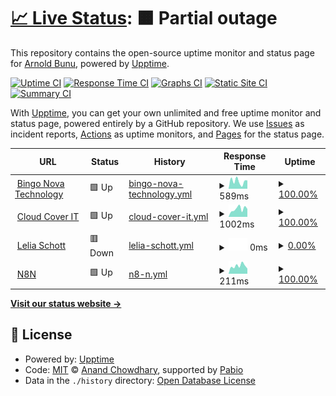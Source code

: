 # [📈 Live Status](https://arnold-bunu.github.io/bnt-uptime): <!--live status--> **🟧 Partial outage**

This repository contains the open-source uptime monitor and status page for [Arnold Bunu](https://arnold-bunu.github.io/bnt-uptime), powered by [Upptime](https://github.com/upptime/upptime).

[![Uptime CI](https://github.com/arnold-bunu/bnt-uptime/workflows/Uptime%20CI/badge.svg)](https://github.com/arnold-bunu/bnt-uptime/actions?query=workflow%3A%22Uptime+CI%22)
[![Response Time CI](https://github.com/arnold-bunu/bnt-uptime/workflows/Response%20Time%20CI/badge.svg)](https://github.com/arnold-bunu/bnt-uptime/actions?query=workflow%3A%22Response+Time+CI%22)
[![Graphs CI](https://github.com/arnold-bunu/bnt-uptime/workflows/Graphs%20CI/badge.svg)](https://github.com/arnold-bunu/bnt-uptime/actions?query=workflow%3A%22Graphs+CI%22)
[![Static Site CI](https://github.com/arnold-bunu/bnt-uptime/workflows/Static%20Site%20CI/badge.svg)](https://github.com/arnold-bunu/bnt-uptime/actions?query=workflow%3A%22Static+Site+CI%22)
[![Summary CI](https://github.com/arnold-bunu/bnt-uptime/workflows/Summary%20CI/badge.svg)](https://github.com/arnold-bunu/bnt-uptime/actions?query=workflow%3A%22Summary+CI%22)

With [Upptime](https://upptime.js.org), you can get your own unlimited and free uptime monitor and status page, powered entirely by a GitHub repository. We use [Issues](https://github.com/arnold-bunu/bnt-uptime/issues) as incident reports, [Actions](https://github.com/arnold-bunu/bnt-uptime/actions) as uptime monitors, and [Pages](https://arnold-bunu.github.io/bnt-uptime) for the status page.

<!--start: status pages-->
<!-- This summary is generated by Upptime (https://github.com/upptime/upptime) -->
<!-- Do not edit this manually, your changes will be overwritten -->
<!-- prettier-ignore -->
| URL | Status | History | Response Time | Uptime |
| --- | ------ | ------- | ------------- | ------ |
| <img alt="" src="https://icons.duckduckgo.com/ip3/www.bingonova.tech.ico" height="13"> [Bingo Nova Technology](https://www.bingonova.tech) | 🟩 Up | [bingo-nova-technology.yml](https://github.com/arnold-bunu/bnt-uptime/commits/HEAD/history/bingo-nova-technology.yml) | <details><summary><img alt="Response time graph" src="./graphs/bingo-nova-technology/response-time-week.png" height="20"> 589ms</summary><br><a href="https://arnold-bunu.github.io/bnt-uptime/history/bingo-nova-technology"><img alt="Response time 658" src="https://img.shields.io/endpoint?url=https%3A%2F%2Fraw.githubusercontent.com%2Farnold-bunu%2Fbnt-uptime%2FHEAD%2Fapi%2Fbingo-nova-technology%2Fresponse-time.json"></a><br><a href="https://arnold-bunu.github.io/bnt-uptime/history/bingo-nova-technology"><img alt="24-hour response time 656" src="https://img.shields.io/endpoint?url=https%3A%2F%2Fraw.githubusercontent.com%2Farnold-bunu%2Fbnt-uptime%2FHEAD%2Fapi%2Fbingo-nova-technology%2Fresponse-time-day.json"></a><br><a href="https://arnold-bunu.github.io/bnt-uptime/history/bingo-nova-technology"><img alt="7-day response time 589" src="https://img.shields.io/endpoint?url=https%3A%2F%2Fraw.githubusercontent.com%2Farnold-bunu%2Fbnt-uptime%2FHEAD%2Fapi%2Fbingo-nova-technology%2Fresponse-time-week.json"></a><br><a href="https://arnold-bunu.github.io/bnt-uptime/history/bingo-nova-technology"><img alt="30-day response time 624" src="https://img.shields.io/endpoint?url=https%3A%2F%2Fraw.githubusercontent.com%2Farnold-bunu%2Fbnt-uptime%2FHEAD%2Fapi%2Fbingo-nova-technology%2Fresponse-time-month.json"></a><br><a href="https://arnold-bunu.github.io/bnt-uptime/history/bingo-nova-technology"><img alt="1-year response time 658" src="https://img.shields.io/endpoint?url=https%3A%2F%2Fraw.githubusercontent.com%2Farnold-bunu%2Fbnt-uptime%2FHEAD%2Fapi%2Fbingo-nova-technology%2Fresponse-time-year.json"></a></details> | <details><summary><a href="https://arnold-bunu.github.io/bnt-uptime/history/bingo-nova-technology">100.00%</a></summary><a href="https://arnold-bunu.github.io/bnt-uptime/history/bingo-nova-technology"><img alt="All-time uptime 98.83%" src="https://img.shields.io/endpoint?url=https%3A%2F%2Fraw.githubusercontent.com%2Farnold-bunu%2Fbnt-uptime%2FHEAD%2Fapi%2Fbingo-nova-technology%2Fuptime.json"></a><br><a href="https://arnold-bunu.github.io/bnt-uptime/history/bingo-nova-technology"><img alt="24-hour uptime 100.00%" src="https://img.shields.io/endpoint?url=https%3A%2F%2Fraw.githubusercontent.com%2Farnold-bunu%2Fbnt-uptime%2FHEAD%2Fapi%2Fbingo-nova-technology%2Fuptime-day.json"></a><br><a href="https://arnold-bunu.github.io/bnt-uptime/history/bingo-nova-technology"><img alt="7-day uptime 100.00%" src="https://img.shields.io/endpoint?url=https%3A%2F%2Fraw.githubusercontent.com%2Farnold-bunu%2Fbnt-uptime%2FHEAD%2Fapi%2Fbingo-nova-technology%2Fuptime-week.json"></a><br><a href="https://arnold-bunu.github.io/bnt-uptime/history/bingo-nova-technology"><img alt="30-day uptime 100.00%" src="https://img.shields.io/endpoint?url=https%3A%2F%2Fraw.githubusercontent.com%2Farnold-bunu%2Fbnt-uptime%2FHEAD%2Fapi%2Fbingo-nova-technology%2Fuptime-month.json"></a><br><a href="https://arnold-bunu.github.io/bnt-uptime/history/bingo-nova-technology"><img alt="1-year uptime 98.83%" src="https://img.shields.io/endpoint?url=https%3A%2F%2Fraw.githubusercontent.com%2Farnold-bunu%2Fbnt-uptime%2FHEAD%2Fapi%2Fbingo-nova-technology%2Fuptime-year.json"></a></details>
| <img alt="" src="https://icons.duckduckgo.com/ip3/cloudcover.co.za.ico" height="13"> [Cloud Cover IT](https://cloudcover.co.za) | 🟩 Up | [cloud-cover-it.yml](https://github.com/arnold-bunu/bnt-uptime/commits/HEAD/history/cloud-cover-it.yml) | <details><summary><img alt="Response time graph" src="./graphs/cloud-cover-it/response-time-week.png" height="20"> 1002ms</summary><br><a href="https://arnold-bunu.github.io/bnt-uptime/history/cloud-cover-it"><img alt="Response time 1131" src="https://img.shields.io/endpoint?url=https%3A%2F%2Fraw.githubusercontent.com%2Farnold-bunu%2Fbnt-uptime%2FHEAD%2Fapi%2Fcloud-cover-it%2Fresponse-time.json"></a><br><a href="https://arnold-bunu.github.io/bnt-uptime/history/cloud-cover-it"><img alt="24-hour response time 996" src="https://img.shields.io/endpoint?url=https%3A%2F%2Fraw.githubusercontent.com%2Farnold-bunu%2Fbnt-uptime%2FHEAD%2Fapi%2Fcloud-cover-it%2Fresponse-time-day.json"></a><br><a href="https://arnold-bunu.github.io/bnt-uptime/history/cloud-cover-it"><img alt="7-day response time 1002" src="https://img.shields.io/endpoint?url=https%3A%2F%2Fraw.githubusercontent.com%2Farnold-bunu%2Fbnt-uptime%2FHEAD%2Fapi%2Fcloud-cover-it%2Fresponse-time-week.json"></a><br><a href="https://arnold-bunu.github.io/bnt-uptime/history/cloud-cover-it"><img alt="30-day response time 1076" src="https://img.shields.io/endpoint?url=https%3A%2F%2Fraw.githubusercontent.com%2Farnold-bunu%2Fbnt-uptime%2FHEAD%2Fapi%2Fcloud-cover-it%2Fresponse-time-month.json"></a><br><a href="https://arnold-bunu.github.io/bnt-uptime/history/cloud-cover-it"><img alt="1-year response time 1131" src="https://img.shields.io/endpoint?url=https%3A%2F%2Fraw.githubusercontent.com%2Farnold-bunu%2Fbnt-uptime%2FHEAD%2Fapi%2Fcloud-cover-it%2Fresponse-time-year.json"></a></details> | <details><summary><a href="https://arnold-bunu.github.io/bnt-uptime/history/cloud-cover-it">100.00%</a></summary><a href="https://arnold-bunu.github.io/bnt-uptime/history/cloud-cover-it"><img alt="All-time uptime 99.97%" src="https://img.shields.io/endpoint?url=https%3A%2F%2Fraw.githubusercontent.com%2Farnold-bunu%2Fbnt-uptime%2FHEAD%2Fapi%2Fcloud-cover-it%2Fuptime.json"></a><br><a href="https://arnold-bunu.github.io/bnt-uptime/history/cloud-cover-it"><img alt="24-hour uptime 100.00%" src="https://img.shields.io/endpoint?url=https%3A%2F%2Fraw.githubusercontent.com%2Farnold-bunu%2Fbnt-uptime%2FHEAD%2Fapi%2Fcloud-cover-it%2Fuptime-day.json"></a><br><a href="https://arnold-bunu.github.io/bnt-uptime/history/cloud-cover-it"><img alt="7-day uptime 100.00%" src="https://img.shields.io/endpoint?url=https%3A%2F%2Fraw.githubusercontent.com%2Farnold-bunu%2Fbnt-uptime%2FHEAD%2Fapi%2Fcloud-cover-it%2Fuptime-week.json"></a><br><a href="https://arnold-bunu.github.io/bnt-uptime/history/cloud-cover-it"><img alt="30-day uptime 99.96%" src="https://img.shields.io/endpoint?url=https%3A%2F%2Fraw.githubusercontent.com%2Farnold-bunu%2Fbnt-uptime%2FHEAD%2Fapi%2Fcloud-cover-it%2Fuptime-month.json"></a><br><a href="https://arnold-bunu.github.io/bnt-uptime/history/cloud-cover-it"><img alt="1-year uptime 99.97%" src="https://img.shields.io/endpoint?url=https%3A%2F%2Fraw.githubusercontent.com%2Farnold-bunu%2Fbnt-uptime%2FHEAD%2Fapi%2Fcloud-cover-it%2Fuptime-year.json"></a></details>
| <img alt="" src="https://icons.duckduckgo.com/ip3/www.leliaschott.com.ico" height="13"> [Lelia Schott](https://www.leliaschott.com) | 🟥 Down | [lelia-schott.yml](https://github.com/arnold-bunu/bnt-uptime/commits/HEAD/history/lelia-schott.yml) | <details><summary><img alt="Response time graph" src="./graphs/lelia-schott/response-time-week.png" height="20"> 0ms</summary><br><a href="https://arnold-bunu.github.io/bnt-uptime/history/lelia-schott"><img alt="Response time 0" src="https://img.shields.io/endpoint?url=https%3A%2F%2Fraw.githubusercontent.com%2Farnold-bunu%2Fbnt-uptime%2FHEAD%2Fapi%2Flelia-schott%2Fresponse-time.json"></a><br><a href="https://arnold-bunu.github.io/bnt-uptime/history/lelia-schott"><img alt="24-hour response time 0" src="https://img.shields.io/endpoint?url=https%3A%2F%2Fraw.githubusercontent.com%2Farnold-bunu%2Fbnt-uptime%2FHEAD%2Fapi%2Flelia-schott%2Fresponse-time-day.json"></a><br><a href="https://arnold-bunu.github.io/bnt-uptime/history/lelia-schott"><img alt="7-day response time 0" src="https://img.shields.io/endpoint?url=https%3A%2F%2Fraw.githubusercontent.com%2Farnold-bunu%2Fbnt-uptime%2FHEAD%2Fapi%2Flelia-schott%2Fresponse-time-week.json"></a><br><a href="https://arnold-bunu.github.io/bnt-uptime/history/lelia-schott"><img alt="30-day response time 0" src="https://img.shields.io/endpoint?url=https%3A%2F%2Fraw.githubusercontent.com%2Farnold-bunu%2Fbnt-uptime%2FHEAD%2Fapi%2Flelia-schott%2Fresponse-time-month.json"></a><br><a href="https://arnold-bunu.github.io/bnt-uptime/history/lelia-schott"><img alt="1-year response time 0" src="https://img.shields.io/endpoint?url=https%3A%2F%2Fraw.githubusercontent.com%2Farnold-bunu%2Fbnt-uptime%2FHEAD%2Fapi%2Flelia-schott%2Fresponse-time-year.json"></a></details> | <details><summary><a href="https://arnold-bunu.github.io/bnt-uptime/history/lelia-schott">0.00%</a></summary><a href="https://arnold-bunu.github.io/bnt-uptime/history/lelia-schott"><img alt="All-time uptime 0.00%" src="https://img.shields.io/endpoint?url=https%3A%2F%2Fraw.githubusercontent.com%2Farnold-bunu%2Fbnt-uptime%2FHEAD%2Fapi%2Flelia-schott%2Fuptime.json"></a><br><a href="https://arnold-bunu.github.io/bnt-uptime/history/lelia-schott"><img alt="24-hour uptime 0.00%" src="https://img.shields.io/endpoint?url=https%3A%2F%2Fraw.githubusercontent.com%2Farnold-bunu%2Fbnt-uptime%2FHEAD%2Fapi%2Flelia-schott%2Fuptime-day.json"></a><br><a href="https://arnold-bunu.github.io/bnt-uptime/history/lelia-schott"><img alt="7-day uptime 0.00%" src="https://img.shields.io/endpoint?url=https%3A%2F%2Fraw.githubusercontent.com%2Farnold-bunu%2Fbnt-uptime%2FHEAD%2Fapi%2Flelia-schott%2Fuptime-week.json"></a><br><a href="https://arnold-bunu.github.io/bnt-uptime/history/lelia-schott"><img alt="30-day uptime 0.00%" src="https://img.shields.io/endpoint?url=https%3A%2F%2Fraw.githubusercontent.com%2Farnold-bunu%2Fbnt-uptime%2FHEAD%2Fapi%2Flelia-schott%2Fuptime-month.json"></a><br><a href="https://arnold-bunu.github.io/bnt-uptime/history/lelia-schott"><img alt="1-year uptime 0.00%" src="https://img.shields.io/endpoint?url=https%3A%2F%2Fraw.githubusercontent.com%2Farnold-bunu%2Fbnt-uptime%2FHEAD%2Fapi%2Flelia-schott%2Fuptime-year.json"></a></details>
| <img alt="" src="https://icons.duckduckgo.com/ip3/bnt-n8n.onrender.com.ico" height="13"> [N8N](https://bnt-n8n.onrender.com/home/workflows) | 🟩 Up | [n8-n.yml](https://github.com/arnold-bunu/bnt-uptime/commits/HEAD/history/n8-n.yml) | <details><summary><img alt="Response time graph" src="./graphs/n8-n/response-time-week.png" height="20"> 211ms</summary><br><a href="https://arnold-bunu.github.io/bnt-uptime/history/n8-n"><img alt="Response time 220" src="https://img.shields.io/endpoint?url=https%3A%2F%2Fraw.githubusercontent.com%2Farnold-bunu%2Fbnt-uptime%2FHEAD%2Fapi%2Fn8-n%2Fresponse-time.json"></a><br><a href="https://arnold-bunu.github.io/bnt-uptime/history/n8-n"><img alt="24-hour response time 139" src="https://img.shields.io/endpoint?url=https%3A%2F%2Fraw.githubusercontent.com%2Farnold-bunu%2Fbnt-uptime%2FHEAD%2Fapi%2Fn8-n%2Fresponse-time-day.json"></a><br><a href="https://arnold-bunu.github.io/bnt-uptime/history/n8-n"><img alt="7-day response time 211" src="https://img.shields.io/endpoint?url=https%3A%2F%2Fraw.githubusercontent.com%2Farnold-bunu%2Fbnt-uptime%2FHEAD%2Fapi%2Fn8-n%2Fresponse-time-week.json"></a><br><a href="https://arnold-bunu.github.io/bnt-uptime/history/n8-n"><img alt="30-day response time 210" src="https://img.shields.io/endpoint?url=https%3A%2F%2Fraw.githubusercontent.com%2Farnold-bunu%2Fbnt-uptime%2FHEAD%2Fapi%2Fn8-n%2Fresponse-time-month.json"></a><br><a href="https://arnold-bunu.github.io/bnt-uptime/history/n8-n"><img alt="1-year response time 220" src="https://img.shields.io/endpoint?url=https%3A%2F%2Fraw.githubusercontent.com%2Farnold-bunu%2Fbnt-uptime%2FHEAD%2Fapi%2Fn8-n%2Fresponse-time-year.json"></a></details> | <details><summary><a href="https://arnold-bunu.github.io/bnt-uptime/history/n8-n">100.00%</a></summary><a href="https://arnold-bunu.github.io/bnt-uptime/history/n8-n"><img alt="All-time uptime 100.00%" src="https://img.shields.io/endpoint?url=https%3A%2F%2Fraw.githubusercontent.com%2Farnold-bunu%2Fbnt-uptime%2FHEAD%2Fapi%2Fn8-n%2Fuptime.json"></a><br><a href="https://arnold-bunu.github.io/bnt-uptime/history/n8-n"><img alt="24-hour uptime 100.00%" src="https://img.shields.io/endpoint?url=https%3A%2F%2Fraw.githubusercontent.com%2Farnold-bunu%2Fbnt-uptime%2FHEAD%2Fapi%2Fn8-n%2Fuptime-day.json"></a><br><a href="https://arnold-bunu.github.io/bnt-uptime/history/n8-n"><img alt="7-day uptime 100.00%" src="https://img.shields.io/endpoint?url=https%3A%2F%2Fraw.githubusercontent.com%2Farnold-bunu%2Fbnt-uptime%2FHEAD%2Fapi%2Fn8-n%2Fuptime-week.json"></a><br><a href="https://arnold-bunu.github.io/bnt-uptime/history/n8-n"><img alt="30-day uptime 100.00%" src="https://img.shields.io/endpoint?url=https%3A%2F%2Fraw.githubusercontent.com%2Farnold-bunu%2Fbnt-uptime%2FHEAD%2Fapi%2Fn8-n%2Fuptime-month.json"></a><br><a href="https://arnold-bunu.github.io/bnt-uptime/history/n8-n"><img alt="1-year uptime 100.00%" src="https://img.shields.io/endpoint?url=https%3A%2F%2Fraw.githubusercontent.com%2Farnold-bunu%2Fbnt-uptime%2FHEAD%2Fapi%2Fn8-n%2Fuptime-year.json"></a></details>

<!--end: status pages-->

[**Visit our status website →**](https://arnold-bunu.github.io/bnt-uptime)

## 📄 License

- Powered by: [Upptime](https://github.com/upptime/upptime)
- Code: [MIT](./LICENSE) © [Anand Chowdhary](https://anandchowdhary.com), supported by [Pabio](https://pabio.com)
- Data in the `./history` directory: [Open Database License](https://opendatacommons.org/licenses/odbl/1-0/)
